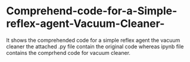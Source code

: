 # Comprehend-code-for-a-Simple-reflex-agent-Vacuum-Cleaner-
It shows the comprehended code for a simple reflex agent the vacuum cleaner
the attached .py file contain the original code whereas ipynb file contains the comprhend code for vacuum cleaner.
